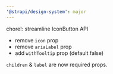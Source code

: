 ```yaml
---
'@strapi/design-system': major
---
```


chore!: streamline IconButton API

- remove `icon` prop
- remove `ariaLabel` prop
- add `withTooltip` prop (default false)

`children` & `label` are now required props.
